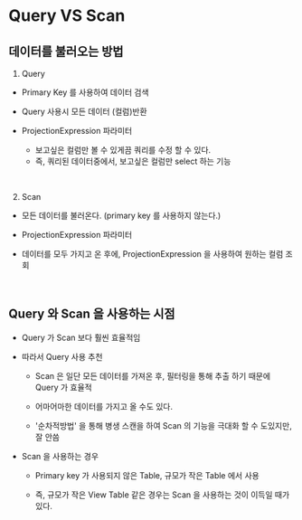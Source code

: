# Query VS Scan

## 데이터를 불러오는 방법

1. Query

- Primary Key 를 사용하여 데이터 검색

- Query 사용시 모든 데이터 (컬럼)반환

- ProjectionExpression 파라미터
    - 보고싶은 컬럼만 볼 수 있게끔 쿼리를 수정 할 수 있다.
    - 즉, 쿼리된 데이터중에서, 보고싶은 컬럼만 select 하는 기능

<br>

2. Scan

- 모든 데이터를 불러온다. (primary key 를 사용하지 않는다.)

- ProjectionExpression 파라미터

- 데이터를 모두 가지고 온 후에, ProjectionExpression 을 사용하여 원하는 컬럼 조회


<br>

## Query 와 Scan 을 사용하는 시점

- Query 가 Scan 보다 훨씬 효율적임

- 따라서 Query 사용 추천

    - Scan 은 일단 모든 데이터를 가져온 후, 필터링을 통해 추출 하기 때문에 Query 가 효율적
    - 어마어마한 데이터를 가지고 올 수도 있다.

    - '순차적방법' 을 통해 병생 스캔을 하여 Scan 의 기능을 극대화 할 수 도있지만, 잘 안씀

- Scan 을 사용하는 경우
    - Primary key 가 사용되지 않은 Table, 규모가 작은 Table 에서 사용

    - 즉, 규모가 작은 View Table 같은 경우는 Scan 을 사용하는 것이 이득일 때가 있다.